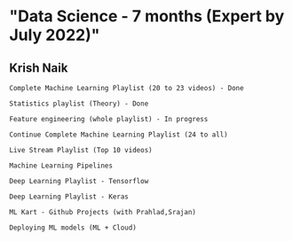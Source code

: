 # "Data Science - 7 months (Expert by July 2022)"

## Krish Naik

    Complete Machine Learning Playlist (20 to 23 videos) - Done

    Statistics playlist (Theory) - Done

    Feature engineering (whole playlist) - In progress

    Continue Complete Machine Learning Playlist (24 to all)

    Live Stream Playlist (Top 10 videos)

    Machine Learning Pipelines

    Deep Learning Playlist - Tensorflow

    Deep Learning Playlist - Keras

    ML Kart - Github Projects (with Prahlad,Srajan)

    Deploying ML models (ML + Cloud)
